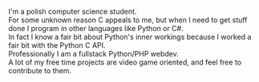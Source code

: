 I'm a polish computer science student.  
For some unknown reason C appeals to me, but when I need to get stuff done I program in other languages like Python or C#.  
In fact I know a fair bit about Python's inner workings because I worked a fair bit with the Python C API.  
Professionally I am a fullstack Python/PHP webdev.  
A lot of my free time projects are video game oriented, and feel free to contribute to them.  


<!--
**TCA166/TCA166** is a ✨ _special_ ✨ repository because its `README.md` (this file) appears on your GitHub profile.

Here are some ideas to get you started:

- 🔭 I’m currently working on ...
- 🌱 I’m currently learning ...
- 👯 I’m looking to collaborate on ...
- 🤔 I’m looking for help with ...
- 💬 Ask me about ...
- 📫 How to reach me: ...
- 😄 Pronouns: ...
- ⚡ Fun fact: ...
-->
